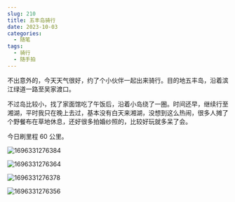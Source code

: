 ```yaml
---
slug: 210
title: 五丰岛骑行
date: 2023-10-03
categories: 
  - 随笔
tags:
  - 骑行
  - 随手拍
---
```


不出意外的，今天天气很好，约了个小伙伴一起出来骑行。目的地五丰岛，沿着滨江绿道一路至吴家渡口。

不过岛比较小，找了家面馆吃了午饭后，沿着小岛绕了一圈。时间还早，继续行至湘湖，平时我只在晚上去过，基本没有白天来湘湖，没想到这么热闹，很多人摊了个野餐布在草地休息，还好很多拍婚纱照的，比较好玩就多呆了会。

今日刷里程 60 公里。

![1696331276384](https://imgurl.zishu.me/images/1696331276384.jpg)

![1696331276364](https://imgurl.zishu.me/images/1696331276364.jpg)

![1696331276378](https://imgurl.zishu.me/images/1696331276378.jpg)

![1696331276356](https://imgurl.zishu.me/images/1696331276356.jpg)

